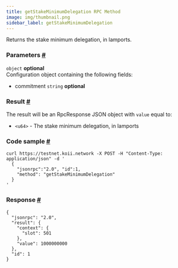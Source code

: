 ```yaml
--- 
title: getStakeMinimumDelegation RPC Method 
image: img/thumbnail.png 
sidebar_label: getStakeMinimumDelegation 
---  
```


Returns the stake minimum delegation, in lamports.

### Parameters [#](#parameters)  
`object` **optional**    
Configuration object containing the following fields:  
- commitment `string` **optional**  

### Result [#](#result)

The result will be an RpcResponse JSON object with `value` equal to:

*   `<u64>` - The stake minimum delegation, in lamports

### Code sample [#](#code-sample)

```
curl https://testnet.koii.network -X POST -H "Content-Type: application/json" -d '
  {
    "jsonrpc":"2.0", "id":1,
    "method": "getStakeMinimumDelegation"
  }
'
```


### Response [#](#response)

```
{
  "jsonrpc": "2.0",
  "result": {
    "context": {
      "slot": 501
    },
    "value": 1000000000
  },
  "id": 1
}
```
